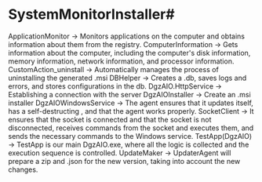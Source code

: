 # SystemMonitorInstaller#
 ApplicationMonitor -> Monitors applications on the computer and obtains information about them from the registry.
 ComputerInformation -> Gets information about the computer, including the computer's disk information, memory information, network information, and processor information.
 CustomAction_uninstall -> Automatically manages the process of uninstalling the generated .msi
 DBHelper -> Creates a .db, saves logs and errors, and stores configurations in the db.
 DgzAIO.HttpService -> Establishing a connection with the server
 DgzAIOInstaller -> Create an .msi installer
DgzAIOWindowsService -> The agent ensures that it updates itself, has a self-destructing , and that the agent works properly.
 SocketClient -> It ensures that the socket is connected and that the socket is not disconnected, receives commands from the socket and executes them, and sends the necessary commands to the Windows service.
 TestApp(DgzAIO) -> TestApp is our main DgzAIO.exe, where all the logic is collected and the execution sequence is controlled.
 UpdateMaker -> UpdaterAgent will prepare a zip and .json for the new version, taking into account the new changes.
